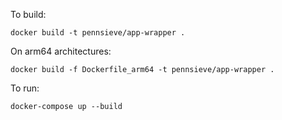 To build:

`docker build -t pennsieve/app-wrapper .`

On arm64 architectures:

`docker build -f Dockerfile_arm64 -t pennsieve/app-wrapper .`

To run:

`docker-compose up --build`
